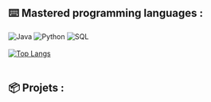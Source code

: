 ## ⌨️ Mastered programming languages :

![Java](https://img.shields.io/badge/-Java-D2691E?style=for-the-badge&logo=Java&logoColor=white)
![Python](https://img.shields.io/badge/-Python-2ba0ff?style=for-the-badge&logo=Python&logoColor=white)
![SQL](https://img.shields.io/badge/-SQL-1DDEC1?style=for-the-badge&logo=MySQL&logoColor=white)
<br><br>
[![Top Langs](https://github-readme-stats.vercel.app/api/top-langs/?username=victoregret)](https://github.com/anuraghazra/github-readme-stats)
<br><br>

## 📦 Projets :
